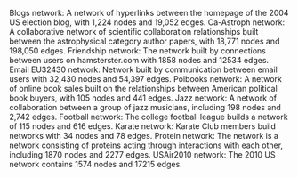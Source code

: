 Blogs network: A network of hyperlinks between the homepage of the 2004 US election blog, with 1,224 nodes and 19,052 edges.
Ca-Astroph network: A collaborative network of scientific collaboration relationships built between the astrophysical category author papers, with 18,771 nodes and 198,050 edges.
Friendship network: The network built by connections between users on hamsterster.com with 1858 nodes and 12534 edges.
Email EU32430 network: Network built by communication between email users with 32,430 nodes and 54,397 edges.
Polbooks network: A network of online book sales built on the relationships between American political book buyers, with 105 nodes and 441 edges.
Jazz network: A network of collaboration between a group of jazz musicians, including 198 nodes and 2,742 edges.
Football network: The college football league builds a network of 115 nodes and 616 edges.
Karate network: Karate Club members build networks with 34 nodes and 78 edges.
Protein network: The network is a network consisting of proteins acting through interactions with each other, including 1870 nodes and 2277 edges.
USAir2010 network: The 2010 US network contains 1574 nodes and 17215 edges.
